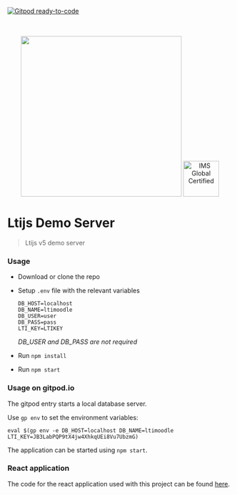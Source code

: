 [![Gitpod ready-to-code](https://img.shields.io/badge/Gitpod-ready--to--code-blue?logo=gitpod)](https://gitpod.io/#https://github.com/Cvmcosta/ltijs-demo-server)

<div align="center">
	<br>
	<br>
	<a href="https://cvmcosta.github.io/ltijs"><img width="360" src="https://raw.githubusercontent.com/Cvmcosta/ltijs/987de79b9a3d529b1b507baa7b7a95d32ab386c2/docs/logo-300.svg?sanitize=true"></img></a>
  <a href="https://site.imsglobal.org/certifications/coursekey/ltijs"​ target='_blank'><img width="80" src="https://www.imsglobal.org/sites/default/files/IMSconformancelogoREG.png" alt="IMS Global Certified" border="0"></img></a>
</div>


# Ltijs Demo Server

> Ltijs v5 demo server

### Usage

- Download or clone the repo

- Setup `.env` file with the relevant variables

  ```
  DB_HOST=localhost
  DB_NAME=ltimoodle
  DB_USER=user
  DB_PASS=pass
  LTI_KEY=LTIKEY
  ```
  *DB_USER and DB_PASS are not required*

- Run `npm install`

- Run `npm start` 

### Usage on gitpod.io

The gitpod entry starts a local database server.

Use `gp env` to set the environment variables:

```
eval $(gp env -e DB_HOST=localhost DB_NAME=ltimoodle LTI_KEY=JB3LabPQP9tX4jw4XhkqUEi8Vu7UbzmG)
```

The application can be started using `npm start`.

### React application

 The code for the react application used with this project can be found [here](https://github.com/Cvmcosta/ltijs-demo-client).